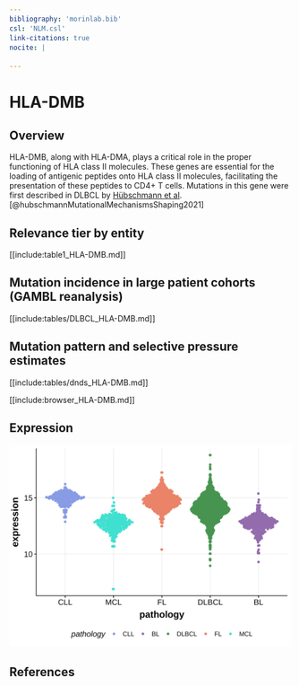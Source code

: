 ```yaml
---
bibliography: 'morinlab.bib'
csl: 'NLM.csl'
link-citations: true
nocite: |
  
---
```

# HLA-DMB

## Overview
HLA-DMB, along with HLA-DMA, plays a critical role in the proper functioning of HLA class II molecules. 
These genes are essential for the loading of antigenic peptides onto HLA class II molecules, facilitating the presentation of these peptides to CD4+ T cells. 
Mutations in this gene were first described in DLBCL by [Hübschmann et al](papers/hubschmannMutationalMechanismsShaping2021.md).[@hubschmannMutationalMechanismsShaping2021]


## Relevance tier by entity

[[include:table1_HLA-DMB.md]]

## Mutation incidence in large patient cohorts (GAMBL reanalysis)

[[include:tables/DLBCL_HLA-DMB.md]]

## Mutation pattern and selective pressure estimates

[[include:tables/dnds_HLA-DMB.md]]

[[include:browser_HLA-DMB.md]]

## Expression
![](images/gene_expression/HLA-DMB_by_pathology.svg)
<!-- ORIGIN: Unknown -->

## References
